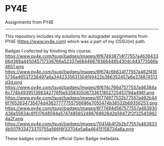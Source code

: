 PY4E
=====

Assignments from PY4E
_________

This repository includes my solutions for autograder assignments from PY4E (https://www.py4e.com) which was a part of my OSSU(m) path.

Badges I collected by finishing this course:
https://www.py4e.com/tsugi/badges/images/6f674938714f77557a463943366d366a445045717336766a52337a6844667836644854304c443773566b4651.png
https://www.py4e.com/tsugi/badges/images/6f674c6b634f77557a462f4165736a46537238497a6a3442335631304f49422b386352457a6e374874513d3d.png
https://www.py4e.com/tsugi/badges/images/6f674c766d7577557a46384a6c774b493951396342776f6e535830506733617852725451794a496f.png
https://www.py4e.com/tsugi/badges/images/6f774977532b77557a462b446f7652634735474d43627777755756686e7055474b36532b69356253.png
https://www.py4e.com/tsugi/badges/images/6f77494d567577557a463930436a55634c6f517648594a5747485652486768626d2b59472f2f325459624a2f.png
https://www.py4e.com/tsugi/badges/images/70414b4f2b2b77557a4638334b507933473370755a566f6f33704e5a6a46415158734a6a.png


These badges contain the official Open Badge metadata. 
